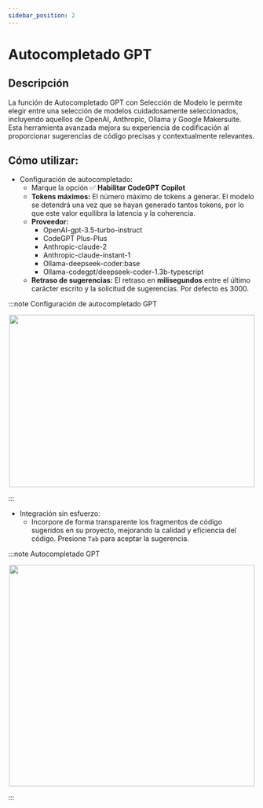 ```yaml
---
sidebar_position: 2
---
```


# Autocompletado GPT

## Descripción
La función de Autocompletado GPT con Selección de Modelo le permite elegir entre una selección de modelos cuidadosamente seleccionados, incluyendo aquellos de OpenAI, Anthropic, Ollama y Google Makersuite. Esta herramienta avanzada mejora su experiencia de codificación al proporcionar sugerencias de código precisas y contextualmente relevantes.

## Cómo utilizar:
- Configuración de autocompletado:
    - Marque la opción ✅ **Habilitar CodeGPT Copilot**
    - **Tokens máximos:** El número máximo de tokens a generar. El modelo se detendrá una vez que se hayan generado tantos tokens, por lo que este valor equilibra la latencia y la coherencia.
    - **Proveedor:**
        - OpenAI-gpt-3.5-turbo-instruct
        - CodeGPT Plus-Plus
        - Anthropic-claude-2
        - Anthropic-claude-instant-1
        - Ollama-deepseek-coder:base
        - Ollama-codegpt/deepseek-coder-1.3b-typescript
    - **Retraso de sugerencias:** El retraso en **milisegundos** entre el último carácter escrito y la solicitud de sugerencias. Por defecto es 3000.

:::note Configuración de autocompletado GPT
<p align="center">
      <img width="500" height="350" src="https://github.com/davila7/code-gpt-docs/assets/37567214/14693326-ee6c-4696-875b-b360188b969d" />
</p>
:::

- Integración sin esfuerzo:
    - Incorpore de forma transparente los fragmentos de código sugeridos en su proyecto, mejorando la calidad y eficiencia del código. Presione `Tab` para aceptar la sugerencia.

:::note Autocompletado GPT
<p align="center">
      <img width="500" height="450" src="https://github.com/davila7/code-gpt-docs/assets/37567214/a3f1d2b5-fc0b-4338-926d-287fcb02465c" />
</p>
:::
